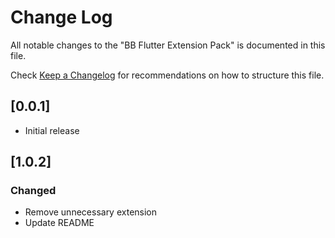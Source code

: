 # Change Log

All notable changes to the "BB Flutter Extension Pack" is documented in this file.

Check [Keep a Changelog](http://keepachangelog.com/) for recommendations on how to structure this file.

## [0.0.1]

- Initial release

## [1.0.2]

### Changed

- Remove unnecessary extension
- Update README
